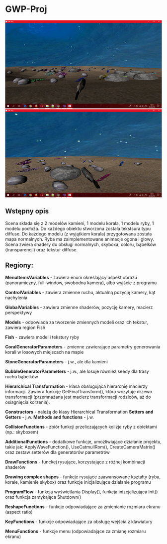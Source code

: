 # GWP-Proj

![alt text](doc/1.png "Dobra rybka nie jest zła")
![alt text](doc/2.png "Wszystkie rybki śpią w jeziorze...")

## Wstępny opis

Scena składa się z 2 modelów kamieni, 1 modelu korala, 1 modelu ryby, 1 modelu podłoża. Do każdego obiektu stworzona została tekstsura typu diffuse. Do każdego modelu (z wyjątkiem korala) przygotowana została mapa normalnych. Ryba ma zaimplementowane animacje ogona i głowy. Scena zwiera shadery do obsługi normalnych, skyboxa, coloru, bąbelków (transparencji) oraz tekstur diffuse.

## Regiony:

**MenuItemsVariables** - zawiera enum określający aspekt obrazu (panoramiczny, full-window, swobodna kamera), albo wyjście z programu

**ControlVariables** - zawiera zmienne ruchu, aktualną pozycję kamery, kąt nachylenia

**GlobalVariables** - zawiera zmienne shaderów, pozycję kamery, macierz perspektywy

**Models** - odpowiada za tworzenie zmiennych modeli oraz ich tekstur, zawiera region Fish

**Fish** - zawiera model i tekstury ryby

**CoralGeneratorParameters** - zmienne zawierające parametry generowania korali w losowych miejscach na mapie 

**StoneGeneratorParameters** - j.w., ale dla kamieni

**BubbleGeneratorParameters** - j.w., ale losuje również seedy dla trasy ruchu bąbelków 

**Hierarchical Transformation** - klasa obsługująca hierarchię macierzy informacji. Zawiera funkcję GetFinalTransform(), która wczytuje  drzewo transformacji (przemnażana jest macierz transformacji rodziców, aż do osiagnięcia korzenia). 

**Constructors** - należą do klasy Hierarchical Transformation
**Setters and Getters** - j.w.
**Methods and functions** - j.w.

**CollisionFunctions** - zbiór funkcji przeliczających kolizje ryby z obiektami (np.: skyboxem)

**AdditionalFunctions** - dodatkowe funkcje, umożliwiające działanie projektu, takie jak: ApplyWaveFunction(), UseCatmullRom(), CreateCameraMatrix() oraz zestaw setterów dla generatorów parametrów

**DrawFunctions** - funckej rysujące, korzystające z różnej kombinacji shaderów

**Drawing complex shapes** - funkcje rysujące zaawansowane kształty (ryba, korale, kamienie skybox) oraz funkcje inicjalizujące działanie programu

**ProgramFlow** - funkcja wyświetlania Display(), funkcja inizcjalizująca Init() oraz funkcja zamykająca Shutdown()

**ReshapeFunctions** - funkcje odpowiadające za zmienianie rozmiaru ekranu (aspect ratio)

**KeyFunctions** - funkcje odpowiadające za obsługę wejścia z klawiatury

**MenuFunctions** - funkcje menu (odpowiadające za zmianę rozmiaru ekranu)
